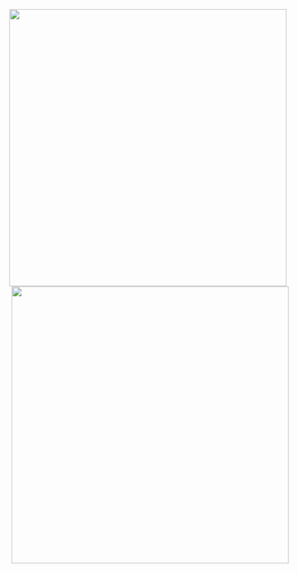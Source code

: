 <img align="left" width="500" src="/docs/assets/images/BlueAngels.png"> 
<img align="right" width="500" src="/docs/assets/images/Market.png">
